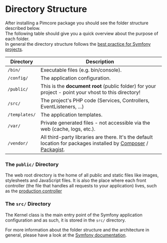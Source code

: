 # Directory Structure

After installing a Pimcore package you should see the folder structure described below.  
The following table should give you a quick overview about the purpose of each folder.  
In general the directory structure follows the [best practice for Symfony projects](https://github.com/symfony/symfony-demo). 

| Directory                                            | Description                               |
|------------------------------------------------------|-------------------------------------------|
| `/bin/`      | Executable files (e.g. bin/console).                                               |
| `/config/`   | The application configuration.                                                     |
| `/public/`   | This is the **document root** (public folder) for your project - point your vhost to this directory!  |
| `/src/`      | The project's PHP code (Services, Controllers, EventListeners, ...)                |
| `/templates/`| The application templates.                                                     |
| `/var/`      | Private generated files - not accessible via the web (cache, logs, etc.).          |
| `/vendor/`   | All third-party libraries are there. It's the default location for packages installed by [Composer](https://getcomposer.org/) / [Packagist](https://packagist.org/). |

  
### The `public/` Directory

The web root directory is the home of all public and static files like images, stylesheets and 
JavaScript files. It is also the place where each front controller (the file that handles all requests 
to your application) lives, such as the [production controller](https://github.com/pimcore/skeleton/blob/master/web/app.php)


### The `src/` Directory
The Kernel class is the main entry point of the Symfony application configuration and as such, 
it is stored in the `src/` directory.
  
  
For more information about the folder structure and the architecture in general, please have a look at the 
[Symfony documentation](https://symfony.com/doc/5.2/best_practices.html#use-the-default-directory-structure). 
